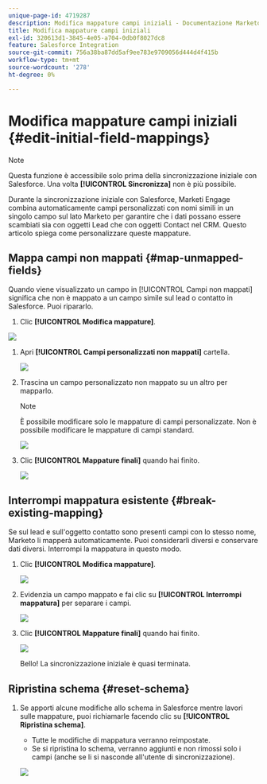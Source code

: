 ```yaml
---
unique-page-id: 4719287
description: Modifica mappature campi iniziali - Documentazione Marketo - Documentazione del prodotto
title: Modifica mappature campi iniziali
exl-id: 320613d1-3845-4e05-a704-0db0f8027dc8
feature: Salesforce Integration
source-git-commit: 756a38ba87dd5af9ee783e9709056d444d4f415b
workflow-type: tm+mt
source-wordcount: '278'
ht-degree: 0%

---
```


# Modifica mappature campi iniziali {#edit-initial-field-mappings}

>[!NOTE]
>
>Questa funzione è accessibile solo prima della sincronizzazione iniziale con Salesforce. Una volta **[!UICONTROL Sincronizza]** non è più possibile.

Durante la sincronizzazione iniziale con Salesforce, Marketi Engage combina automaticamente campi personalizzati con nomi simili in un singolo campo sul lato Marketo per garantire che i dati possano essere scambiati sia con oggetti Lead che con oggetti Contact nel CRM. Questo articolo spiega come personalizzare queste mappature.

## Mappa campi non mappati {#map-unmapped-fields}

Quando viene visualizzato un campo in [!UICONTROL Campi non mappati] significa che non è mappato a un campo simile sul lead o contatto in Salesforce. Puoi ripararlo.

1. Clic **[!UICONTROL Modifica mappature]**.

![](assets/image2014-12-9-13-3a31-3a0.png)

1. Apri **[!UICONTROL Campi personalizzati non mappati]** cartella.

   ![](assets/two.png)

1. Trascina un campo personalizzato non mappato su un altro per mapparlo.

   >[!NOTE]
   >
   >È possibile modificare solo le mappature di campi personalizzate. Non è possibile modificare le mappature di campi standard.

   ![](assets/three.png)

1. Clic **[!UICONTROL Mappature finali]** quando hai finito.

   ![](assets/four.png)

## Interrompi mappatura esistente {#break-existing-mapping}

Se sul lead e sull&#39;oggetto contatto sono presenti campi con lo stesso nome, Marketo li mapperà automaticamente. Puoi considerarli diversi e conservare dati diversi. Interrompi la mappatura in questo modo.

1. Clic **[!UICONTROL Modifica mappature]**.

   ![](assets/image2014-12-9-13-3a31-3a37.png)

1. Evidenzia un campo mappato e fai clic su **[!UICONTROL Interrompi mappatura]** per separare i campi.

   ![](assets/image2014-12-9-13-3a31-3a47.png)

1. Clic **[!UICONTROL Mappature finali]** quando hai finito.

   ![](assets/image2014-12-9-13-3a31-3a58.png)

   Bello! La sincronizzazione iniziale è quasi terminata.

## Ripristina schema {#reset-schema}

1. Se apporti alcune modifiche allo schema in Salesforce mentre lavori sulle mappature, puoi richiamarle facendo clic su **[!UICONTROL Ripristina schema]**.

   * Tutte le modifiche di mappatura verranno reimpostate.
   * Se si ripristina lo schema, verranno aggiunti e non rimossi solo i campi (anche se li si nasconde all&#39;utente di sincronizzazione).

   ![](assets/image2014-12-9-13-3a32-3a8.png)
